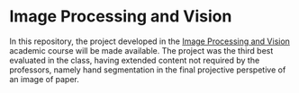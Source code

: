 # Image Processing and Vision

In this repository, the project developed in the [Image Processing and Vision](https://fenix.tecnico.ulisboa.pt/cursos/mebiom21/disciplina-curricular/845953938490075) academic course will be made available. The project was the third best evaluated in the class, having extended content not required by the professors, namely hand segmentation in the final projective perspetive of an image of paper. 
